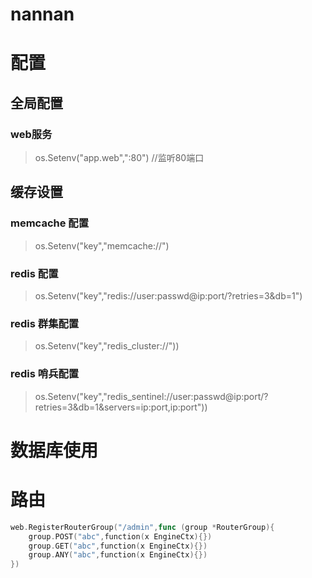 # nannan

# 配置
## 全局配置
### web服务
> os.Setenv("app.web",":80") //监听80端口
## 缓存设置
### memcache 配置
> os.Setenv("key","memcache://")
### redis 配置
> os.Setenv("key","redis://user:passwd@ip:port/?retries=3&db=1")
### redis 群集配置
> os.Setenv("key","redis_cluster://"))
### redis 哨兵配置
> os.Setenv("key","redis_sentinel://user:passwd@ip:port/?retries=3&db=1&servers=ip:port,ip:port"))

# 数据库使用

# 路由
```go
web.RegisterRouterGroup("/admin",func (group *RouterGroup){
	group.POST("abc",function(x EngineCtx){})
    group.GET("abc",function(x EngineCtx){})
    group.ANY("abc",function(x EngineCtx){})
})
```
